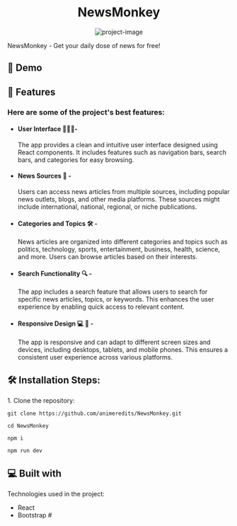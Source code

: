<h1 align="center" id="title">NewsMonkey</h1>

<p align="center"><img src="https://socialify.git.ci/animeredits/NewsMonkey/image?description=1&descriptionEditable=NewsMonkey%20-%20Get%20your%20daily%20dose%20of%20news%20for%20free!&logo=https%3A%2F%2Fupload.wikimedia.org%2Fwikipedia%2Fcommons%2Fthumb%2F3%2F30%2FReact_Logo_SVG.svg%2F1024px-React_Logo_SVG.svg.png&name=1&pattern=Circuit%20Board&theme=Dark" alt="project-image"></p>

<p id="description">NewsMonkey - Get your daily dose of news for free!</p>

<h2>🚀 Demo</h2>


  
<h2>🧐 Features</h2>

<h3> Here are some of the project's best features:</h3>

*   <h4> User Interface 👨🏻‍💻- </h4>
    The app provides a clean and intuitive user interface designed using React components. It includes features such as navigation bars, search bars, and categories for easy browsing.
*  <h4> News Sources 📰 -</h4> 
    Users can access news articles from multiple sources, including popular news outlets, blogs, and other media platforms. These sources might include international, national, regional, or niche publications.
*  <h4> Categories and Topics 🛠️ - </h4>
    News articles are organized into different categories and topics such as politics, technology, sports, entertainment, business, health, science, and more. Users can browse articles based on their interests.
*  <h4> Search Functionality 🔍 -</h4>
     The app includes a search feature that allows users to search for specific news articles, topics, or keywords. This enhances the user experience by enabling quick access to relevant content.
*  <h4>Responsive Design 💻 📲 - </h4> 
    The app is responsive and can adapt to different screen sizes and devices, including desktops, tablets, and mobile phones. This ensures a consistent user experience across various platforms.


<h2>🛠️ Installation Steps:</h2>

<p>1. Clone the repository:</p>

```
git clone https://github.com/animeredits/NewsMonkey.git
```

```
cd NewsMonkey
```

```
npm i
```

```
npm run dev
```

<h2>💻 Built with</h2>

Technologies used in the project:

*   React
*   Bootstrap
#  
 
 
